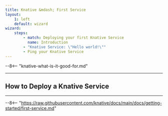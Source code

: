 ```yaml
---
title: Knative &mdash; First Service
layout:
    1: left
    default: wizard
wizard:
    steps:
        - match: Deploying your first Knative Service
          name: Introduction
        - "Knative Service: \"Hello world!\""
        - Ping your Knative Service
---
```


--8<-- "knative-what-is-it-good-for.md"

---

## How to Deploy a Knative Service

---

--8<-- "https://raw.githubusercontent.com/knative/docs/main/docs/getting-started/first-service.md"

